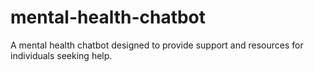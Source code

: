 # mental-health-chatbot
A mental health chatbot designed to provide support and resources for individuals seeking help.
